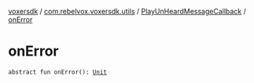 [voxersdk](../../index.md) / [com.rebelvox.voxersdk.utils](../index.md) / [PlayUnHeardMessageCallback](index.md) / [onError](./on-error.md)

# onError

`abstract fun onError(): `[`Unit`](https://kotlinlang.org/api/latest/jvm/stdlib/kotlin/-unit/index.html)